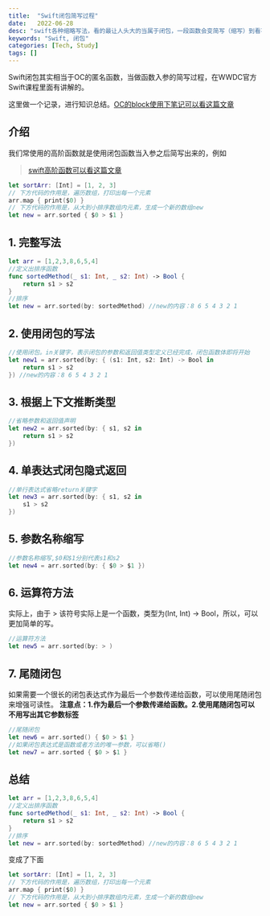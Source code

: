 ```yaml
---
title:  "Swift闭包简写过程"
date:   2022-06-28
desc: "swift各种缩略写法，看的最让人头大的当属于闭包，一段函数会变简写（缩写）到看不懂"
keywords: "Swift, 闭包"
categories: [Tech, Study]
tags: []
---
```


Swift闭包其实相当于OC的匿名函数，当做函数入参的简写过程，在WWDC官方Swift课程里面有讲解的。

这里做一个记录，进行知识总结。[OC的block使用下笔记可以看这篇文章](https://ramboqiu.github.io/posts/Block%E4%BD%BF%E7%94%A8%E5%B0%8F%E7%AC%94%E8%AE%B0/)

## 介绍

我们常使用的高阶函数就是使用闭包函数当入参之后简写出来的，例如

> [swift高阶函数可以看这篇文章](https://ramboqiu.github.io/posts/Swift%E9%AB%98%E9%98%B6%E5%87%BD%E6%95%B0/)

```swift
let sortArr: [Int] = [1, 2, 3]
// 下方代码的作用是，遍历数组，打印出每一个元素
arr.map { print($0) }
// 下方代码的作用是，从大到小排序数组内元素，生成一个新的数组new
let new = arr.sorted { $0 > $1 }
```



## 1. 完整写法

```swift
let arr = [1,2,3,8,6,5,4]
//定义出排序函数
func sortedMethod(_ s1: Int, _ s2: Int) -> Bool {
    return s1 > s2
}
//排序
let new = arr.sorted(by: sortedMethod) //new的内容：8 6 5 4 3 2 1
```

## 2. 使用闭包的写法

```swift
//使用闭包。in关键字，表示闭包的参数和返回值类型定义已经完成，闭包函数体即将开始
let new1 = arr.sorted(by: { (s1: Int, s2: Int) -> Bool in
    return s1 > s2
}) //new的内容：8 6 5 4 3 2 1
```

## 3. 根据上下文推断类型

```swift
//省略参数和返回值声明
let new2 = arr.sorted(by: { s1, s2 in
    return s1 > s2
})
```

## 4. 单表达式闭包隐式返回

```swift
//单行表达式省略return关键字
let new3 = arr.sorted(by: { s1, s2 in
    s1 > s2
})
```

## 5. 参数名称缩写

```swift
//参数名称缩写,$0和$1分别代表s1和s2
let new4 = arr.sorted(by: { $0 > $1 })
```

## 6. 运算符方法

实际上，由于 > 该符号实际上是一个函数，类型为(Int, Int) -> Bool，所以，可以更加简单的写。

```swift
//运算符方法
let new5 = arr.sorted(by: > )
```



## 7. 尾随闭包

如果需要一个很长的闭包表达式作为最后一个参数传递给函数，可以使用尾随闭包来增强可读性。
**注意点：1.作为最后一个参数传递给函数。2.使用尾随闭包可以不用写出其它参数标签**

```swift
//尾随闭包
let new6 = arr.sorted() { $0 > $1 }
//如果闭包表达式是函数或者方法的唯一参数，可以省略()
let new7 = arr.sorted { $0 > $1 }
```



## 总结

```swift
let arr = [1,2,3,8,6,5,4]
//定义出排序函数
func sortedMethod(_ s1: Int, _ s2: Int) -> Bool {
    return s1 > s2
}
//排序
let new = arr.sorted(by: sortedMethod) //new的内容：8 6 5 4 3 2 1
```

变成了下面

```swift
let sortArr: [Int] = [1, 2, 3]
// 下方代码的作用是，遍历数组，打印出每一个元素
arr.map { print($0) }
// 下方代码的作用是，从大到小排序数组内元素，生成一个新的数组new
let new = arr.sorted { $0 > $1 }
```

